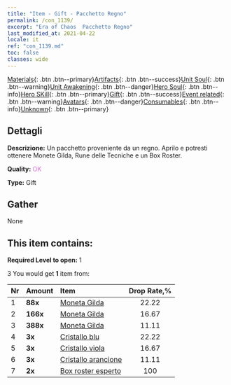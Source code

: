 ```yaml
---
title: "Item - Gift - Pacchetto Regno"
permalink: /con_1139/
excerpt: "Era of Chaos  Pacchetto Regno"
last_modified_at: 2021-04-22
locale: it
ref: "con_1139.md"
toc: false
classes: wide
---
```

 [Materials](/ItemsIT/){: .btn .btn--primary}[Artifacts](/ItemsIT/Artifacts/){: .btn .btn--success}[Unit Soul](/ItemsIT/UnitSoul/){: .btn .btn--warning}[Unit Awakening](/ItemsIT/UnitAwakening/){: .btn .btn--danger}[Hero Soul](/ItemsIT/HeroSoul/){: .btn .btn--info}[Hero SKill](/ItemsIT/HeroSkill/){: .btn .btn--primary}[Gift](/ItemsIT/Gift/){: .btn .btn--success}[Event related](/ItemsIT/Events/){: .btn .btn--warning}[Avatars](/ItemsIT/Avatars/){: .btn .btn--danger}[Consumables](/ItemsIT/Consumables/){: .btn .btn--info}[Unknown](/ItemsIT/Unknown/){: .btn .btn--primary}

## Dettagli
 **Descrizione:** Un pacchetto proveniente da un regno. Aprilo e potresti ottenere Monete Gilda, Rune delle Tecniche e un Box Roster.

 **Quality:** <span style="color: #DA70D6">OK</span>

 **Type:** Gift

## Gather

  None

## This item contains:

 **Required Level to open:** 1

 3 You would get **1** item  from:

  | Nr | Amount |     Item    | Drop Rate,% |
  |:---|:-------|:------------|:---------:|
  | 1 |  **88x** | [Moneta Gilda](/it/Items/con_896/) | 22.22 | 
  | 2 |  **166x** | [Moneta Gilda](/it/Items/con_896/) | 16.67 | 
  | 3 |  **388x** | [Moneta Gilda](/it/Items/con_896/) | 11.11 | 
  | 4 |  **3x** | [Cristallo blu](/it/Items/con_716/) | 22.22 | 
  | 5 |  **3x** | [Cristallo viola](/it/Items/con_720/) | 16.67 | 
  | 6 |  **3x** | [Cristallo arancione](/it/Items/con_730/) | 11.11 | 
  | 7 |  **2x** | [Box roster esperto](/it/Items/con_767/) | 100 | 
